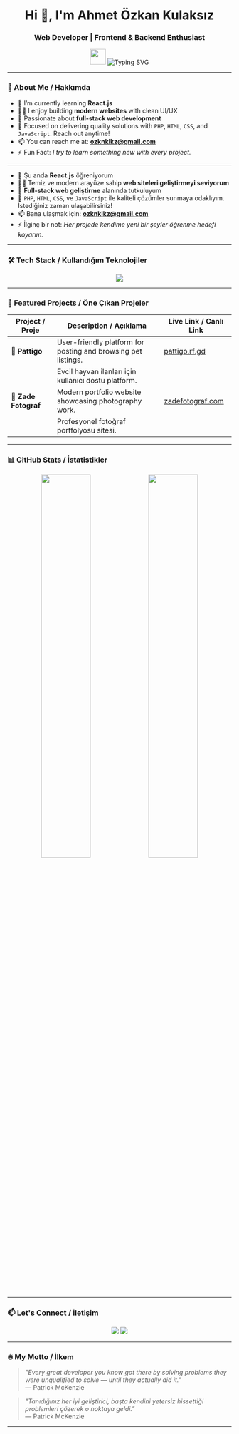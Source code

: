 <h1 align="center">Hi 👋, I'm Ahmet Özkan Kulaksız</h1>
<h3 align="center">Web Developer | Frontend & Backend Enthusiast</h3>

<p align="center">
  <img src="https://media.giphy.com/media/hvRJCLFzcasrR4ia7z/giphy.gif" width="35" />
  <img src="https://readme-typing-svg.demolab.com?font=Fira+Code&size=22&pause=1000&color=00D9FF&width=435&lines=Frontend+%2F+Backend+Developer;HTML%2C+CSS%2C+JS+%2B+PHP;Currently+learning+React.js;Let's+Build+Something+Cool!" alt="Typing SVG" />
</p>

---

### 🚀 About Me / Hakkımda

- 🌱 I’m currently learning **React.js**  
- 👨‍💻 I enjoy building **modern websites** with clean UI/UX  
- 💼 Passionate about **full-stack web development**  
- 💬 Focused on delivering quality solutions with `PHP`, `HTML`, `CSS`, and `JavaScript`. Reach out anytime!  
- 📫 You can reach me at: **ozknklkz@gmail.com**  
- ⚡ Fun Fact: *I try to learn something new with every project.*

---

- 🌱 Şu anda **React.js** öğreniyorum  
- 👨‍💻 Temiz ve modern arayüze sahip **web siteleri geliştirmeyi seviyorum**  
- 💼 **Full-stack web geliştirme** alanında tutkuluyum  
- 💬 `PHP`, `HTML`, `CSS`, ve `JavaScript` ile kaliteli çözümler sunmaya odaklıyım. İstediğiniz zaman ulaşabilirsiniz!  
- 📫 Bana ulaşmak için: **ozknklkz@gmail.com**  
- ⚡ İlginç bir not: *Her projede kendime yeni bir şeyler öğrenme hedefi koyarım.*

---

### 🛠️ Tech Stack / Kullandığım Teknolojiler

<p align="center">
  <img src="https://skillicons.dev/icons?i=html,css,js,php,react,vscode,github,git" />
</p>

---

### 🚀 Featured Projects / Öne Çıkan Projeler

| Project / Proje        | Description / Açıklama                                | Live Link / Canlı Link                   |
|-----------------------|------------------------------------------------------|-----------------------------------------|
| 🐾 **Pattigo**         | User-friendly platform for posting and browsing pet listings. | [pattigo.rf.gd](https://pattigo.rf.gd) |
|                       | Evcil hayvan ilanları için kullanıcı dostu platform. |                                         |
| 📸 **Zade Fotograf**   | Modern portfolio website showcasing photography work. | [zadefotograf.com](https://zadefotograf.com) |
|                       | Profesyonel fotoğraf portfolyosu sitesi.             |                                         |

---

### 📊 GitHub Stats / İstatistikler

<p align="center">
  <img src="https://github-readme-stats.vercel.app/api?username=ahmetozkank&show_icons=true&theme=radical" width="47%" />
  <img src="https://github-readme-streak-stats.herokuapp.com/?user=ahmetozkank&theme=radical" width="47%" />
</p>

---

### 📫 Let's Connect / İletişim

<p align="center">
  <a href="mailto:ozknklkz@gmail.com"><img src="https://img.shields.io/badge/Gmail-D14836?style=for-the-badge&logo=gmail&logoColor=white"/></a>
  <a href="https://www.linkedin.com/in/ahmetozkank"><img src="https://img.shields.io/badge/LinkedIn-0077B5?style=for-the-badge&logo=linkedin&logoColor=white"/></a>
</p>

---

### 🔥 My Motto / İlkem

> *"Every great developer you know got there by solving problems they were unqualified to solve — until they actually did it."*  
> — Patrick McKenzie

> *"Tanıdığınız her iyi geliştirici, başta kendini yetersiz hissettiği problemleri çözerek o noktaya geldi."*  
> — Patrick McKenzie

---
